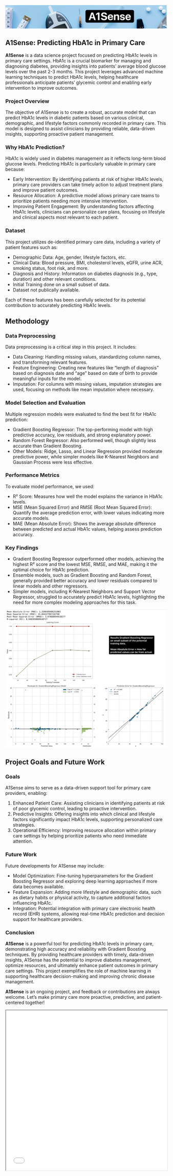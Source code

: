 ![Header Image](images/header2.png)

## A1Sense: Predicting HbA1c in Primary Care

**A1Sense** is a data science project focused on predicting HbA1c levels in primary care settings. HbA1c is a crucial biomarker for managing and diagnosing diabetes, providing insights into patients’ average blood glucose levels over the past 2-3 months. This project leverages advanced machine learning techniques to predict HbA1c levels, helping healthcare professionals anticipate patients’ glycemic control and enabling early intervention to improve outcomes.

### Project Overview

The objective of A1Sense is to create a robust, accurate model that can predict HbA1c levels in diabetic patients based on various clinical, demographic, and lifestyle factors commonly recorded in primary care. This model is designed to assist clinicians by providing reliable, data-driven insights, supporting proactive patient management.

### Why HbA1c Prediction?

HbA1c is widely used in diabetes management as it reflects long-term blood glucose levels. Predicting HbA1c is particularly valuable in primary care because:
- Early Intervention: By identifying patients at risk of higher HbA1c levels, primary care providers can take timely action to adjust treatment plans and improve patient outcomes.
- Resource Allocation: A predictive model allows primary care teams to prioritize patients needing more intensive intervention.
- Improving Patient Engagement: By understanding factors affecting HbA1c levels, clinicians can personalize care plans, focusing on lifestyle and clinical aspects most relevant to each patient.

### Dataset

This project utilizes de-identified primary care data, including a variety of patient features such as:
- Demographic Data: Age, gender, lifestyle factors, etc.
- Clinical Data: Blood pressure, BMI, cholesterol levels, eGFR, urine ACR, smoking status, foot risk, and more.
- Diagnosis and History: Information on diabetes diagnosis (e.g., type, duration) and other relevant conditions.
- Initial Training done on a small subset of data.
- Dataset not publically available.

Each of these features has been carefully selected for its potential contribution to accurately predicting HbA1c levels.

## Methodology

### Data Preprocessing

Data preprocessing is a critical step in this project. It includes:
- Data Cleaning: Handling missing values, standardizing column names, and transforming relevant features.
- Feature Engineering: Creating new features like “length of diagnosis” based on diagnosis date and “age” based on date of birth to provide meaningful inputs for the model.
- Imputation: For columns with missing values, imputation strategies are used, focusing on methods like mean imputation where necessary.

### Model Selection and Evaluation

Multiple regression models were evaluated to find the best fit for HbA1c prediction:
- Gradient Boosting Regressor: The top-performing model with high predictive accuracy, low residuals, and strong explanatory power.
- Random Forest Regressor: Also performed well, though slightly less accurate than Gradient Boosting.
- Other Models: Ridge, Lasso, and Linear Regression provided moderate predictive power, while simpler models like K-Nearest Neighbors and Gaussian Process were less effective.

### Performance Metrics

To evaluate model performance, we used:
- R² Score: Measures how well the model explains the variance in HbA1c levels.
- MSE (Mean Squared Error) and RMSE (Root Mean Squared Error): Quantify the average prediction error, with lower values indicating more accurate models.
- MAE (Mean Absolute Error): Shows the average absolute difference between predicted and actual HbA1c values, helping assess prediction accuracy.

### Key Findings

- Gradient Boosting Regressor outperformed other models, achieving the highest R² score and the lowest MSE, RMSE, and MAE, making it the optimal choice for HbA1c prediction.
- Ensemble models, such as Gradient Boosting and Random Forest, generally provided better accuracy and lower residuals compared to linear models and other regressors.
- Simpler models, including K-Nearest Neighbors and Support Vector Regressor, struggled to accurately predict HbA1c levels, highlighting the need for more complex modeling approaches for this task.

![metrics](images/r2.png)

## Project Goals and Future Work

### Goals

A1Sense aims to serve as a data-driven support tool for primary care providers, enabling:
1.	Enhanced Patient Care: Assisting clinicians in identifying patients at risk of poor glycemic control, leading to proactive intervention.
2.	Predictive Insights: Offering insights into which clinical and lifestyle factors significantly impact HbA1c levels, supporting personalized care strategies.
3.	Operational Efficiency: Improving resource allocation within primary care settings by helping prioritize patients who need immediate attention.

### Future Work

Future developments for A1Sense may include:
- Model Optimization: Fine-tuning hyperparameters for the Gradient Boosting Regressor and exploring deep learning approaches if more data becomes available.
- Feature Expansion: Adding more lifestyle and demographic data, such as dietary habits or physical activity, to capture additional factors influencing HbA1c.
- Integration: Potential integration with primary care electronic health record (EHR) systems, allowing real-time HbA1c prediction and decision support for healthcare providers.

### Conclusion

**A1Sense** is a powerful tool for predicting HbA1c levels in primary care, demonstrating high accuracy and reliability with Gradient Boosting techniques. By providing healthcare providers with timely, data-driven insights, A1Sense has the potential to improve diabetes management, optimize resources, and ultimately enhance patient outcomes in primary care settings. This project exemplifies the role of machine learning in supporting healthcare decision-making and improving chronic disease management.

**A1Sense** is an ongoing project, and feedback or contributions are always welcome. Let’s make primary care more proactive, predictive, and patient-centered together!

<iframe src="path/to/A1Sense_Prediction_Document.pdf" width="100%" height="500px">
</iframe>
